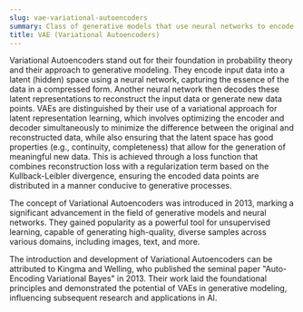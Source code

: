 ```yaml
---
slug: vae-variational-autoencoders
summary: Class of generative models that use neural networks to encode inputs into a latent space and then decode from this space to reconstruct the input or generate new data that resemble the input data.
title: VAE (Variational Autoencoders)
---
```


Variational Autoencoders stand out for their foundation in probability theory and their approach to generative modeling. They encode input data into a latent (hidden) space using a neural network, capturing the essence of the data in a compressed form. Another neural network then decodes these latent representations to reconstruct the input data or generate new data points. VAEs are distinguished by their use of a variational approach for latent representation learning, which involves optimizing the encoder and decoder simultaneously to minimize the difference between the original and reconstructed data, while also ensuring that the latent space has good properties (e.g., continuity, completeness) that allow for the generation of meaningful new data. This is achieved through a loss function that combines reconstruction loss with a regularization term based on the Kullback-Leibler divergence, ensuring the encoded data points are distributed in a manner conducive to generative processes.

The concept of Variational Autoencoders was introduced in 2013, marking a significant advancement in the field of generative models and neural networks. They gained popularity as a powerful tool for unsupervised learning, capable of generating high-quality, diverse samples across various domains, including images, text, and more.

The introduction and development of Variational Autoencoders can be attributed to Kingma and Welling, who published the seminal paper "Auto-Encoding Variational Bayes" in 2013. Their work laid the foundational principles and demonstrated the potential of VAEs in generative modeling, influencing subsequent research and applications in AI.